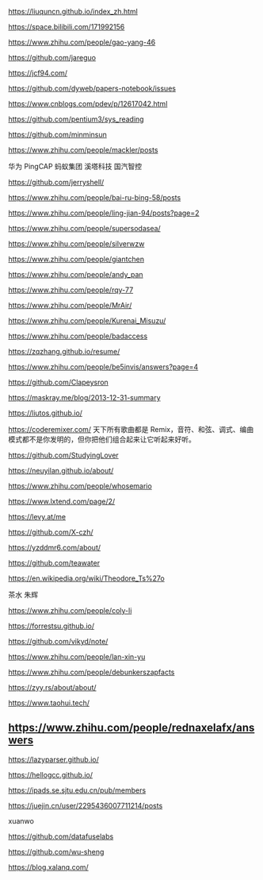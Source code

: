 https://liuquncn.github.io/index_zh.html

https://space.bilibili.com/171992156

https://www.zhihu.com/people/gao-yang-46

https://github.com/jareguo


https://jcf94.com/

https://github.com/dyweb/papers-notebook/issues


https://www.cnblogs.com/pdev/p/12617042.html

https://github.com/pentium3/sys_reading

https://github.com/minminsun

https://www.zhihu.com/people/mackler/posts


华为
PingCAP
蚂蚁集团
溪塔科技
国汽智控

https://github.com/jerryshell/

https://www.zhihu.com/people/bai-ru-bing-58/posts

https://www.zhihu.com/people/ling-jian-94/posts?page=2

https://www.zhihu.com/people/supersodasea/

https://www.zhihu.com/people/silverwzw

https://www.zhihu.com/people/giantchen

https://www.zhihu.com/people/andy_pan

https://www.zhihu.com/people/rqy-77

https://www.zhihu.com/people/MrAir/

https://www.zhihu.com/people/Kurenai_Misuzu/

https://www.zhihu.com/people/badaccess

https://zqzhang.github.io/resume/

https://www.zhihu.com/people/be5invis/answers?page=4

https://github.com/Clapeysron

https://maskray.me/blog/2013-12-31-summary

https://liutos.github.io/


https://coderemixer.com/ 天下所有歌曲都是 Remix，音符、和弦、调式、编曲模式都不是你发明的，但你把他们组合起来让它听起来好听。


https://github.com/StudyingLover


https://neuyilan.github.io/about/

https://www.zhihu.com/people/whosemario

https://www.lxtend.com/page/2/

https://levy.at/me

https://github.com/X-czh/

https://yzddmr6.com/about/

https://github.com/teawater

https://en.wikipedia.org/wiki/Theodore_Ts%27o

茶水 朱辉

https://www.zhihu.com/people/coly-li

https://forrestsu.github.io/

https://github.com/vikyd/note/


https://www.zhihu.com/people/lan-xin-yu

https://www.zhihu.com/people/debunkerszapfacts

https://zyy.rs/about/about/

https://www.taohui.tech/

https://www.zhihu.com/people/rednaxelafx/answers
--

https://lazyparser.github.io/


https://hellogcc.github.io/


https://ipads.se.sjtu.edu.cn/pub/members

https://juejin.cn/user/2295436007711214/posts


xuanwo

https://github.com/datafuselabs

https://github.com/wu-sheng

https://blog.xalanq.com/